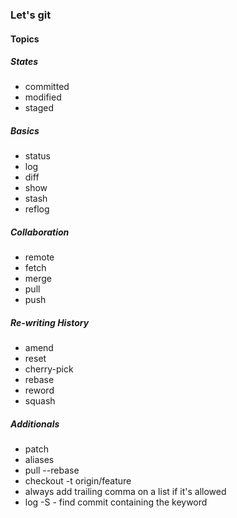 ### Let's git

#### Topics


##### States
- committed
- modified
- staged


##### Basics
- status
- log
- diff
- show
- stash
- reflog


##### Collaboration
- remote
- fetch
- merge
- pull
- push


##### Re-writing History
- amend
- reset
- cherry-pick
- rebase
- reword
- squash


##### Additionals
- patch
- aliases
- pull --rebase
- checkout -t origin/feature
- always add trailing comma on a list if it's allowed
- log -S<string> - find commit containing the keyword
